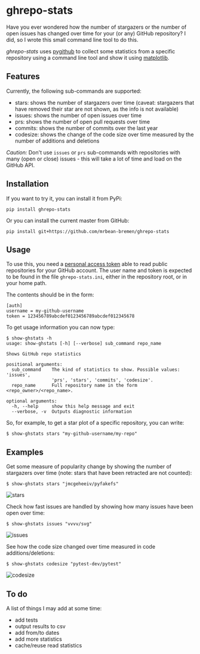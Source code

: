 # ghrepo-stats

Have you ever wondered how the number of stargazers or the number of open
issues has changed over time for your (or any) GitHub repository? I did, so I 
wrote this small command line tool to do this.

*ghrepo-stats* uses [pygithub](https://github.com/PyGithub/PyGithub) to 
collect some statistics from a specific repository using a command line tool
and show it using [matplotlib](https://github.com/matplotlib/matplotlib). 

Features
--------
Currently, the following sub-commands are supported:
- stars: shows the number of stargazers over time (caveat: stargazers that
  have removed their star are not shown, as the info is not available)
- issues: shows the number of open issues over time
- prs: shows the number of open pull requests over time
- commits: shows the number of commits over the last year
- codesize: shows the change of the code size over time measured by the 
  number of additions and deletions

_Caution:_
Don't use `issues` or `prs` sub-commands with repositories with many (open or
close) issues - this will take a lot of time and load on the GitHub API. 

Installation
------------
If you want to try it, you can install it from PyPi:
```
pip install ghrepo-stats
```
Or you can install the current master from GitHub:
```
pip install git+https://github.com/mrbean-bremen/ghrepo-stats
```

Usage
-----
To use this, you need a 
[personal access token](https://docs.github.com/en/free-pro-team@latest/github/authenticating-to-github/creating-a-personal-access-token)
able to read public repositories for your GitHub account. The user name and
token is expected to be found in the file `ghrepo-stats.ini`, either in the
repository root, or in your home path.

The contents should be in the form:
```
[auth]
username = my-github-username
token = 123456789abcdef0123456789abcdef012345678
```

To get usage information you can now type:
```
$ show-ghstats -h
usage: show-ghstats [-h] [--verbose] sub_command repo_name

Shows GitHub repo statistics

positional arguments:
  sub_command    The kind of statistics to show. Possible values: 'issues',
                 'prs', 'stars', 'commits', 'codesize'.
  repo_name      Full repository name in the form <repo_owner>/<repo_name>.

optional arguments:
  -h, --help     show this help message and exit
  --verbose, -v  Outputs diagnostic information
```

So, for example, to get a star plot of a specific repository, you can write:
```
$ show-ghstats stars "my-github-username/my-repo"
```

Examples
--------
Get some measure of popularity change by showing the number of stargazers over
time (note: stars that have been retracted are not counted):
```
$ show-ghstats stars "jmcgeheeiv/pyfakefs"
```
![stars](https://github.com/mrbean-bremen/ghrepo-stats/raw/master/doc/images/stars.jpg)

Check how fast issues are handled by showing how many issues have been open
over time:
```
$ show-ghstats issues "vvvv/svg"
```
![issues](https://github.com/mrbean-bremen/ghrepo-stats/raw/master/doc/images/issues.jpg)

See how the code size changed over time measured in code additions/deletions:
```
$ show-ghstats codesize "pytest-dev/pytest"
```
![codesize](https://github.com/mrbean-bremen/ghrepo-stats/raw/master/doc/images/codesize.jpg)

To do
-----
A list of things I may add at some time:
- add tests
- output results to csv
- add from/to dates
- add more statistics
- cache/reuse read statistics
